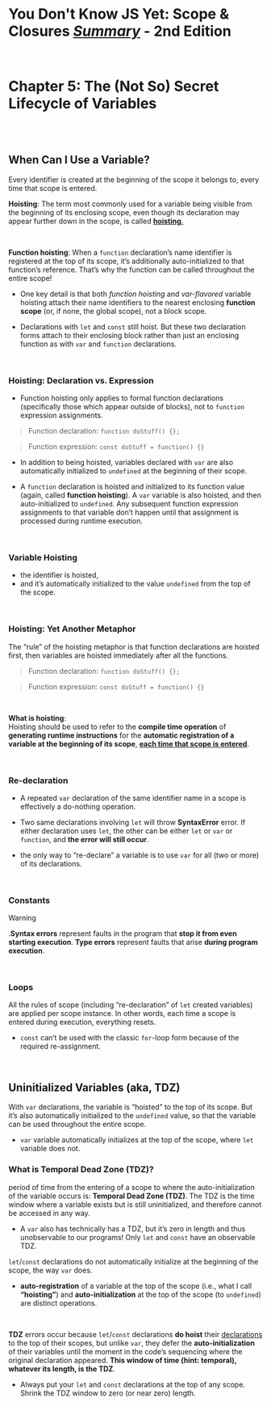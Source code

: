 # You Don't Know JS Yet: Scope & Closures <ins>**_Summary_**</ins> - 2nd Edition

<br>

# Chapter 5: The (Not So) Secret Lifecycle of Variables

<br><br>

## When Can I Use a Variable?

Every identifier is created at the beginning of the scope it belongs to, every time that scope is entered.

**Hoisting**:
The term most commonly used for a variable being visible from the beginning of its enclosing scope, even though its declaration may appear further down in the scope, is called <ins>**hoisting**<ins>.

<br>

**Function hoisting**:
When a `function` declaration’s name identifier is registered at the top of its scope, it’s additionally auto-initialized to that function’s reference. That’s why the function can be called throughout the entire scope!

- One key detail is that both _function hoisting_ and _var-flavored_ variable hoisting attach their name identifiers to the nearest enclosing **function scope** (or, if none, the global scope), not a block scope.

- Declarations with `let` and `const` still hoist. But these two declaration forms attach to their enclosing block rather than just an enclosing function as with `var` and `function` declarations.

<br>

### Hoisting: Declaration vs. Expression

- Function hoisting only applies to formal function declarations (specifically those which appear outside of blocks), not to `function` expression assignments.

> Function declaration: `function doStuff() {};`

> Function expression: `const doStuff = function() {}`

- In addition to being hoisted, variables declared with `var` are also automatically initialized to `undefined` at the beginning of their scope.

- A `function` declaration is hoisted and initialized to its function value (again, called **function hoisting**). A `var` variable is also hoisted, and then auto-initialized to `undefined`. Any subsequent function expression assignments to that variable don’t happen until that assignment is processed during runtime execution.

<br>

### Variable Hoisting

- the identifier is hoisted,
- and it’s automatically initialized to the value `undefined` from the top of the scope.

<br>

### Hoisting: Yet Another Metaphor

The “rule” of the hoisting metaphor is that function declarations are hoisted first, then variables are hoisted immediately after all the functions.

> Function declaration: `function doStuff() {};`

> Function expression: `const doStuff = function() {}`

<br>

**What is hoisting**: <br>
Hoisting should be used to refer to the **compile time operation** of **generating runtime instructions** for the **automatic registration of a variable at the beginning of its scope**, <ins>**each time that scope is entered**</ins>.

<br>

### Re-declaration

- A repeated `var` declaration of the same identifier name in a scope is effectively a do-nothing operation.

- Two same declarations involving `let` will throw **SyntaxError** error. If either declaration uses `let`, the other can be either `let` or `var` or `function`, and **the error will still occur**.

- the only way to “re-declare” a variable is to use `var` for all (two or more) of its declarations.

<br>

### Constants

> [!WARNING]
> .**Syntax errors** represent faults in the program that **stop it from even starting execution**.
> **Type errors** represent faults that arise **during program execution**.

<br>

### Loops

All the rules of scope (including “re-declaration” of `let` created variables) are applied per scope instance. In other words, each time a scope is entered during execution, everything resets.

- `const` can’t be used with the classic `for`-loop form because of the required re-assignment.

<br>

## Uninitialized Variables (aka, TDZ)

With `var` declarations, the variable is “hoisted” to the top of its scope. But it’s also automatically initialized to the `undefined` value, so that the variable can be used throughout the entire scope.

- `var` variable automatically initializes at the top of the scope, where `let` variable does not.

### What is Temporal Dead Zone (TDZ)?

period of time from the entering of a scope to where the auto-initialization of the variable occurs is: **Temporal Dead Zone (TDZ)**. The TDZ is the time window where a variable exists but is still uninitialized, and therefore cannot be accessed in any way.

- A `var` also has technically has a TDZ, but it’s zero in length and thus unobservable to our programs! Only `let` and `const` have an observable TDZ.

`let`/`const` declarations do not automatically initialize at the beginning of the scope, the way `var` does.

- **auto-registration** of a variable at the top of the scope (i.e., what I call **“hoisting”**) and **auto-initialization** at the top of the scope (to `undefined`) are distinct operations.

<br>

**TDZ** errors occur because `let`/`const` declarations **do hoist** their <ins>declarations</ins> to the top of their scopes, but unlike `var`, they defer the **auto-initialization** of their variables until the moment in the code’s sequencing where the original declaration appeared. **This window of time (hint: temporal), whatever its length, is the TDZ**.

- Always put your `let` and `const` declarations at the top of any scope. Shrink the TDZ window to zero (or near zero) length.
